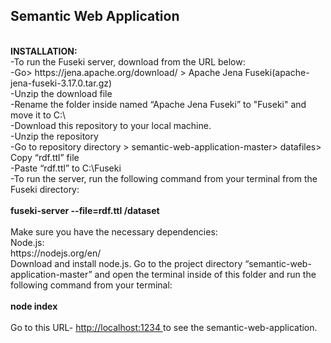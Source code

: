 <h2>Semantic Web Application </h2> <br>
<b>INSTALLATION:</b><br>
-To run the Fuseki server, download from the URL below: <br>
-Go> https://jena.apache.org/download/ > Apache Jena Fuseki(apache-jena-fuseki-3.17.0.tar.gz) <br>
-Unzip the download file<br>
-Rename the folder inside named “Apache Jena Fuseki” to "Fuseki" and move it to C:\ <br>
-Download this repository to your local machine. <br>
-Unzip the repository  <br>
-Go to repository directory > semantic-web-application-master> datafiles> Copy “rdf.ttl” file<br>
-Paste “rdf.ttl” to C:\Fuseki<br>
-To run the server, run the following command from your terminal from the Fuseki directory: <br>
<br>
<b>fuseki-server --file=rdf.ttl /dataset </b><br>
<br>
Make sure you have the necessary dependencies: <br>
Node.js: <br>
https://nodejs.org/en/ <br>
Download and install node.js. Go to the project directory “semantic-web-application-master” and open the terminal inside of this folder and run the following command from your terminal: <br>
<br>
<b> node index </b><br>
<br>
Go to this URL- <a href="http://localhost:1234/index" > http://localhost:1234 </a>to see the semantic-web-application.<br>
